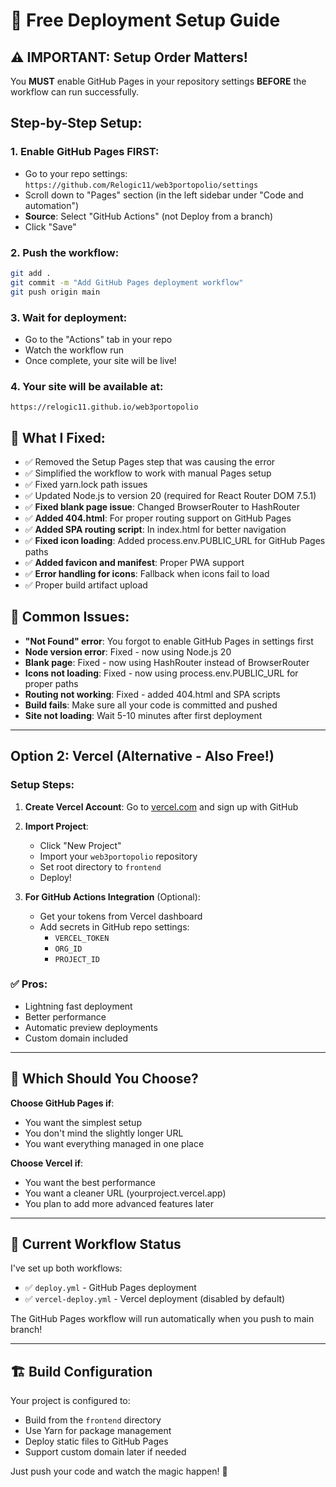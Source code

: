 # 🚀 Free Deployment Setup Guide

## ⚠️ IMPORTANT: Setup Order Matters!

You **MUST** enable GitHub Pages in your repository settings **BEFORE** the workflow can run successfully.

## Step-by-Step Setup:

### 1. **Enable GitHub Pages FIRST**:
   - Go to your repo settings: `https://github.com/Relogic11/web3portopolio/settings`
   - Scroll down to "Pages" section (in the left sidebar under "Code and automation")
   - **Source**: Select "GitHub Actions" (not Deploy from a branch)
   - Click "Save"

### 2. **Push the workflow**:
   ```bash
   git add .
   git commit -m "Add GitHub Pages deployment workflow"
   git push origin main
   ```

### 3. **Wait for deployment**:
   - Go to the "Actions" tab in your repo
   - Watch the workflow run
   - Once complete, your site will be live!

### 4. **Your site will be available at**:
   `https://relogic11.github.io/web3portopolio`

## 🔧 What I Fixed:
- ✅ Removed the Setup Pages step that was causing the error
- ✅ Simplified the workflow to work with manual Pages setup
- ✅ Fixed yarn.lock path issues
- ✅ Updated Node.js to version 20 (required for React Router DOM 7.5.1)
- ✅ **Fixed blank page issue**: Changed BrowserRouter to HashRouter
- ✅ **Added 404.html**: For proper routing support on GitHub Pages
- ✅ **Added SPA routing script**: In index.html for better navigation
- ✅ **Fixed icon loading**: Added process.env.PUBLIC_URL for GitHub Pages paths
- ✅ **Added favicon and manifest**: Proper PWA support
- ✅ **Error handling for icons**: Fallback when icons fail to load
- ✅ Proper build artifact upload

## 🚨 Common Issues:
- **"Not Found" error**: You forgot to enable GitHub Pages in settings first
- **Node version error**: Fixed - now using Node.js 20
- **Blank page**: Fixed - now using HashRouter instead of BrowserRouter
- **Icons not loading**: Fixed - now using process.env.PUBLIC_URL for proper paths
- **Routing not working**: Fixed - added 404.html and SPA scripts
- **Build fails**: Make sure all your code is committed and pushed
- **Site not loading**: Wait 5-10 minutes after first deployment

---

## Option 2: Vercel (Alternative - Also Free!)

### Setup Steps:
1. **Create Vercel Account**: Go to [vercel.com](https://vercel.com) and sign up with GitHub

2. **Import Project**: 
   - Click "New Project"
   - Import your `web3portopolio` repository
   - Set root directory to `frontend`
   - Deploy!

3. **For GitHub Actions Integration** (Optional):
   - Get your tokens from Vercel dashboard
   - Add secrets in GitHub repo settings:
     - `VERCEL_TOKEN`
     - `ORG_ID` 
     - `PROJECT_ID`

### ✅ Pros:
- Lightning fast deployment
- Better performance
- Automatic preview deployments
- Custom domain included

---

## 🎯 Which Should You Choose?

**Choose GitHub Pages if**:
- You want the simplest setup
- You don't mind the slightly longer URL
- You want everything managed in one place

**Choose Vercel if**:
- You want the best performance
- You want a cleaner URL (yourproject.vercel.app)
- You plan to add more advanced features later

---

## 🔧 Current Workflow Status

I've set up both workflows:
- ✅ `deploy.yml` - GitHub Pages deployment
- ✅ `vercel-deploy.yml` - Vercel deployment (disabled by default)

The GitHub Pages workflow will run automatically when you push to main branch!

---

## 🏗️ Build Configuration

Your project is configured to:
- Build from the `frontend` directory
- Use Yarn for package management
- Deploy static files to GitHub Pages
- Support custom domain later if needed

Just push your code and watch the magic happen! 🎉
